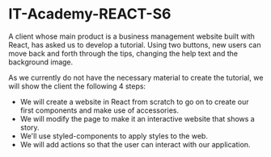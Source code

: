 # IT-Academy-REACT-S6

A client whose main product is a business management website built with React, has asked us to develop a tutorial. Using two buttons, new users can move back and forth through the tips, changing the help text and the background image.

As we currently do not have the necessary material to create the tutorial, we will show the client the following 4 steps:
- We will create a website in React from scratch to go on to create our first components and make use of accessories.
- We will modify the page to make it an interactive website that shows a story.
- We'll use styled-components to apply styles to the web.
- We will add actions so that the user can interact with our application.
